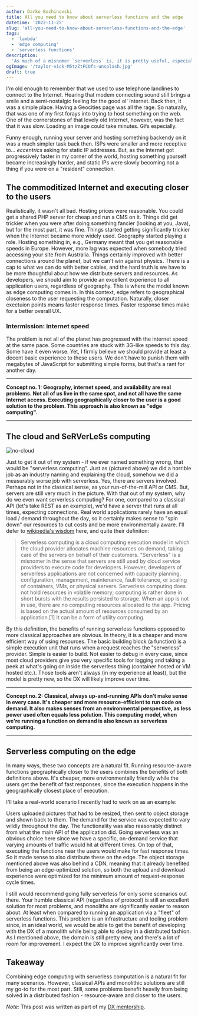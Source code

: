 ```yaml
---
author: Darko Bozhinovski
title: All you need to know about serverless functions and the edge
datetime: '2022-11-25'
slug: 'all-you-need-to-know-about-serverless-functions-and-the-edge'
tags:
  - 'lambda'
  - 'edge computing'
  - 'serverless functions'
description:
  'As much of a misnomer `serverless` is, it is pretty useful, especially when the actual computing happens close to you.'
ogImage: '/taylor-vick-M5tzZtFCOfs-unsplash.jpg'
draft: true
---
```


I'm old enough to remember that we used to use telephone landlines to connect to the Internet. Hearing that modem connecting sound still brings a smile and a semi-nostalgic feeling for the good ol' Internet. Back then, it was a simple place. Having a Geocities page was all the rage. So naturally, that was one of my first forays into trying to host something on the web. One of the cornerstones of that lovely old Internet, however, was the fact that it was slow. Loading an image could take minutes. Gifs especially.

Funny enough, running your server and hosting something backendy on it was a much simpler task back then. ISPs were smaller and more receptive to... _eccentrics_ asking for static IP addresses. But, as the Internet got progressively faster in my corner of the world, hosting something yourself became increasingly harder, and static IPs were slowly becoming not a thing if you were on a "resident" connection.

## The commoditized Internet and executing closer to the users

Realistically, it wasn't all bad. Hosting prices were reasonable. You could get a shared PHP server for cheap and run a CMS on it. Things did get trickier when you were after doing something fancier (looking at you, Java), but for the most part, it was fine. Things started getting significantly trickier when the Internet became more widely used. Geography started playing a role. Hosting something in, e.g., Germany meant that you get reasonable speeds in Europe. However, more lag was expected when somebody tried accessing your site from Australia. Things certainly improved with better connections around the planet, but we can't win against physics. There is a cap to what we can do with better cables, and the hard truth is we have to be more thoughtful about how we distribute servers and resources. As developers, we should aim to provide an excellent experience to all application users, regardless of geography. This is where the model known as edge computing comes in. In this context, edge refers to geographical closeness to the user requesting the computation. Naturally, closer exectuion points means faster response times. Faster response times make for a better overall UX.

### Intermission: internet speed

The problem is not all of the planet has progressed with the internet speed at the same pace. Some countries are stuck with 3G-like speeds to this day. Some have it even worse. Yet, I firmly believe we should provide at least a decent basic experience to these users. We don't have to punish them with megabytes of JavaScript for submitting simple forms, but that's a rant for another day.

---

__Concept no. 1: Geography, internet speed, and availability are real problems. Not all of us live in the same spot, and not all have the same Internet access. Executing geographically closer to the user is a good solution to the problem. This approach is also known as "edge computing".__ 

---

## The cloud and SeRVerLeSs computing

![no-cloud](/no-cloud.jpg)

Just to get it out of my system - if we ever named something wrong, that would be "serverless computing". Just as (pictured above) we did 
a horrible job as an industry naming and explaining the cloud, somehow we did a measurably worse job with serverless. Yes, there are servers involved. Perhaps not in the classical sense, as your run-of-the-mill API or CMS. But, servers are still very much in the picture. With that out of my system, why do we even want serverless computing? For one, compared to a classical API (let's take REST as an example), we'd have a server that runs at all times, expecting connections. Real world applications rarely have an equal load / demand throughout the day, so it certainly makes sense to "spin down" our resources to cut costs and be more environmentally aware. I'll defer to [wikipedia's wisdom](https://en.wikipedia.org/wiki/Serverless_computing) here, and quite their definiton:

> Serverless computing is a cloud computing execution model in which the cloud provider allocates machine resources on demand, taking care of the servers on behalf of their customers. "Serverless" is a misnomer in the sense that servers are still used by cloud service providers to execute code for developers. However, developers of serverless applications are not concerned with capacity planning, configuration, management, maintenance, fault tolerance, or scaling of containers, VMs, or physical servers. Serverless computing does not hold resources in volatile memory; computing is rather done in short bursts with the results persisted to storage. When an app is not in use, there are no computing resources allocated to the app. Pricing is based on the actual amount of resources consumed by an application.[1] It can be a form of utility computing.

By this definition, the benefits of running serverless functions opposed to more classical approaches are obvious. In theory, it is a cheaper and more efficient way of using resources. The basic building block (a function) is a simple execution unit that runs when a request reaches the "serverless" provider. Simple is easier to build. Not easier to debug in every case, since most cloud providers give you very specific tools for logging and taking a peek at what's going on inside the serverless thing (container hosted or VM hosted etc.). Those tools aren't always (in my experience at least), but the model is pretty new, so the DX will likely improve over time. 

---

__Concept no. 2: Classical, always up-and-running APIs don't make sense in every case. It's cheaper and more resource-efficient to run code on demand. It also makes senses from an environmental perspective, as less power used often equals less polution. This computing model, when we're running a function on demand is also known as serverless computing.__ 

---

## Serverless computing on the edge

In many ways, these two concepts are a natural fit. Running resource-aware functions geographically closer to the users combines the benefits of both definitions above. It's cheaper, more environmentally friendly while the users get the benefit of fast responses, since the execution happens in the geographically closest place of execution. 

I'll take a real-world scenario I recently had to work on as an example:

Users uploaded pictures that had to be resized, then sent to object storage and shown back to them. The demand for the service was expected to vary wildly throughout the day. The functionality was also reasonably distinct from what the main API of the application did. Going serverless was an obvious choice here since we have a specific, on-demand service that varying amounts of traffic would hit at different times. On top of that, executing the functions near the users would make for fast response times. So it made sense to also distribute these on the edge. The object storage mentioned above was also behind a CDN, meaning that it already benefited from being an edge-optimized solution, so both the upload and download experience were optimized for the minimum amount of request-response cycle times.

I still would recommend going fully serverless for only some scenarios out there. Your humble classical API (regardless of protocol) is still an excellent solution for most problems, and monoliths are significantly easier to reason about. At least when compared to running an application via a "fleet" of serverless functions. This problem is an infrastructure and tooling problem since, in an ideal world, we would be able to get the benefit of developing with the DX of a monolith while being able to deploy in a distributed fashion. As I mentioned above, the domain is still pretty new, and there's a lot of room for improvement. I expect the DX to improve significantly over time.

## Takeaway

Combining edge computing with serverless computation is a natural fit for many scenarios. However, classical APIs and monolithic solutions are still my go-to for the most part. Still, some problems benefit heavily from being solved in a distributed fashion - resource-aware and closer to the users.


_Note:_ This post was written as part of my [DX mentorship](https://www.dxmentorship.com).

